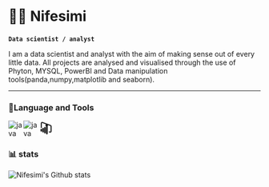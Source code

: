 # 👩‍💻 Nifesimi

**`Data scientist / analyst`**

I am a data scientist and analyst with the aim of making sense out of every little data. All projects are analysed and visualised through the use of Phyton, MYSQL, PowerBI and Data manipulation tools(panda,numpy,matplotlib and seaborn). 


---
### 🛅Language and Tools

<img align="left" alt="java" width="30px" style="padding-right:10;" src="https://cdn.jsdelivr.net/gh/devicons/devicon/icons/python/python-plain.svg" />

<img align="left" alt="java" width="30px" style="padding-right:10;" src="https://cdn.jsdelivr.net/gh/devicons/devicon/icons/mysql/mysql-plain.svg" />

<img align="left" alt="java" width="30px" style="padding-right:10;" src="https://github.com/Nifesimi23/Nifesimi/blob/main/power-bi.svg" />




-

#

### 📊 stats

![Nifesimi's Github stats](https://github-readme-stats.vercel.app/api?username=Nifesimi23&show_icons=true&theme=highcontrast)
  
